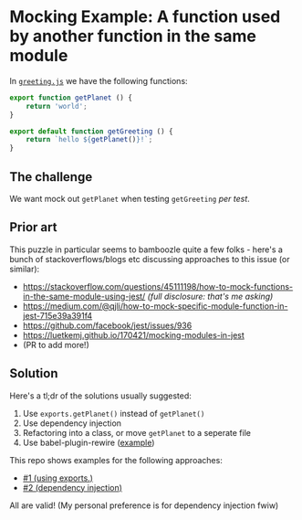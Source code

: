 # Mocking Example: A function used by another function in the same module

In [`greeting.js`](./greeting.js) we have the following functions:

```js
export function getPlanet () {
    return 'world';
}

export default function getGreeting () {
    return `hello ${getPlanet()}!`;
}
```

## The challenge

We want mock out `getPlanet` when testing `getGreeting` _per test_.

## Prior art

This puzzle in particular seems to bamboozle quite a few folks - here's a bunch
of stackoverflows/blogs etc discussing approaches to this issue (or similar):

- https://stackoverflow.com/questions/45111198/how-to-mock-functions-in-the-same-module-using-jest/ _(full disclosure: that's me asking)_
- https://medium.com/@qjli/how-to-mock-specific-module-function-in-jest-715e39a391f4
- https://github.com/facebook/jest/issues/936
- https://luetkemj.github.io/170421/mocking-modules-in-jest
- (PR to add more!)

## Solution

Here's a tl;dr of the solutions usually suggested:

1) Use `exports.getPlanet()` instead of `getPlanet()`
2) Use dependency injection
3) Refactoring into a class, or move `getPlanet` to a seperate file
4) Use babel-plugin-rewire ([example](https://stackoverflow.com/a/52725067/4396258))

This repo shows examples for the following approaches:

- [#1 (using exports.)](./__tests__/greeting.exports.test.js)
- [#2 (dependency injection)](./__tests__/greeting.dependency-injection.test.js)

All are valid! (My personal preference is for dependency injection fwiw)
